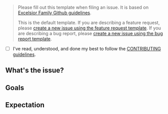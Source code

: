 > Please fill out this template when filing an issue. It is based on [Excelsior Family Github guidelines](https://github.com/ExcelsiorFamily/github-guidelines).
>
> This is the default template. If you are describing a feature request, please [create a new issue using the feature request template](https://github.com/ExcelsiorFamily/github-guidelines/issues/new?template=feature-request.md). If you are describing a bug report, please [create a new issue using the bug report template](https://github.com/ExcelsiorFamily/github-guidelines/issues/new?template=bug-report.md).

* [ ] I've read, understood, and done my best to follow the [CONTRIBUTING guidelines](/CONTRIBUTING.md).

## What's the issue?
<!-- Describe the context of the issue. -->
<!-- Describe the action that produces the issue. -->

## Goals
<!-- Describe the high-level objectives of this issue. -->

## Expectation
<!-- Describe your expectation. -->